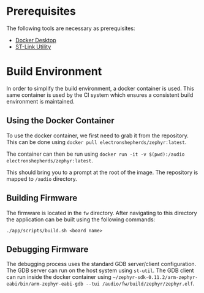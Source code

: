# Prerequisites
The following tools are necessary as prerequisites:
- [Docker Desktop](https://www.docker.com/products/docker-desktop)
- [ST-Link Utility](https://github.com/texane/stlink)

# Build Environment
In order to simplify the build environment, a docker container is used.
This same container is used by the CI system which ensures a consistent build
environment is maintained.

## Using the Docker Container
To use the docker container, we first need to grab it from the repository. This
can be done using `docker pull electronshepherds/zephyr:latest`.

The container can then be run using
`docker run -it -v $(pwd):/audio electronshepherds/zephyr:latest`.

This should bring you to a prompt at the root of the image. The repository is
mapped to `/audio` directory.

## Building Firmware
The firmware is located in the `fw` directory. After navigating to this
directory the application can be built using the following commands:
```
./app/scripts/build.sh <board name>
```

## Debugging Firmware
The debugging process uses the standard GDB server/client configuration. The
GDB server can run on the host system using `st-util`. The GDB client can run
inside the docker container using `~/zephyr-sdk-0.11.2/arm-zephyr-eabi/bin/arm-zephyr-eabi-gdb --tui /audio/fw/build/zephyr/zephyr.elf`.

